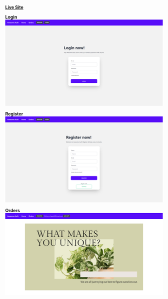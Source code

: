 **[Live Site](https://certifynft.netlify.app)**

**Login**
![](src/readmeImg/logIn.png)

**Register**
![](src/readmeImg/register.png)

**Orders**
![](src/readmeImg/order.png)
